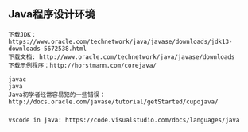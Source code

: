 
## Java程序设计环境
    下载JDK：https://www.oracle.com/technetwork/java/javase/downloads/jdk13-downloads-5672538.html
    下载文档: http://www.oracle.com/technetwork/java/javase/downloads
    下载示例程序：http://horstmann.com/corejava/

    javac 
    java
    Java初学者经常容易犯的一些错误： http://docs.oracle.com/javase/tutorial/getStarted/cupojava/

### 
    vscode in java: https://code.visualstudio.com/docs/languages/java

    
